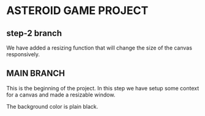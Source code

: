 # ASTEROID GAME PROJECT

## step-2 branch

We have added a resizing function that will change the size of the canvas responsively.

## MAIN BRANCH

This is the beginning of the project. In this step we have setup some context for a canvas and made a resizable window.

The background color is plain black.
